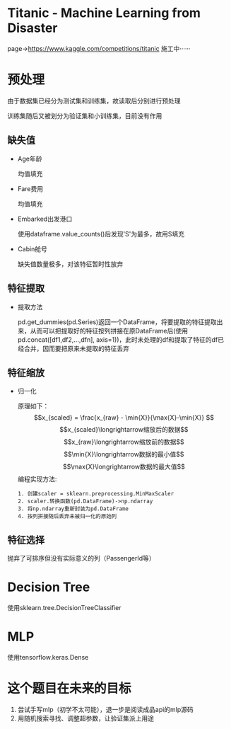 # Titanic - Machine Learning from Disaster
page-><https://www.kaggle.com/competitions/titanic>
施工中······
# 预处理
由于数据集已经分为测试集和训练集，故读取后分别进行预处理

训练集随后又被划分为验证集和小训练集，目前没有作用


## 缺失值
* Age年龄

    均值填充
* Fare费用

    均值填充
* Embarked出发港口

    使用dataframe.value_counts()后发现'S'为最多，故用S填充
* Cabin舱号

    缺失值数量极多，对该特征暂时性放弃
## 特征提取
* 提取方法

    pd.get_dummies(pd.Series)返回一个DataFrame，将要提取的特征提取出来，从而可以把提取好的特征按列拼接在原DataFrame后(使用pd.concat([df1,df2,...,dfn], axis=1))，此时未处理的df和提取了特征的df已经合并，因而要把原来未提取的特征丢弃
## 特征缩放
* 归一化

    原理如下：
    $$x_{scaled} = \frac{x_{raw} - \min{X}}{\max{X}-\min{X}} $$
    $$x_{scaled}\longrightarrow缩放后的数据$$
    $$x_{raw}\longrightarrow缩放前的数据$$
    $$\min{X}\longrightarrow数据的最小值$$
    $$\max{X}\longrightarrow数据的最大值$$
    编程实现方法:

    ```
    1. 创建scaler = sklearn.preprocessing.MinMaxScaler
    2. scaler.转换函数(pd.DataFrame)->np.ndarray
    3. 将np.ndarray重新封装为pd.DataFrame
    4. 按列拼接随后丢弃未被归一化的原始列
    ```

## 特征选择
抛弃了可排序但没有实际意义的列（PassengerId等）
# Decision Tree 
使用sklearn.tree.DecisionTreeClassifier

# MLP 
使用tensorflow.keras.Dense

# 这个题目在未来的目标
1. 尝试手写mlp（初学不太可能），退一步是阅读成品api的mlp源码
2. 用随机搜索寻找、调整超参数，让验证集派上用途